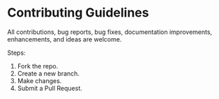 # Contributing Guidelines
All contributions, bug reports, bug fixes, documentation improvements, enhancements, and ideas are welcome.

Steps:
1. Fork the repo.
2. Create a new branch.
3. Make changes.
4. Submit a Pull Request.
